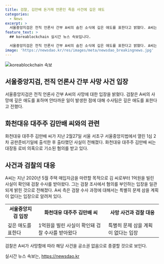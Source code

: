 ```yaml
---
title: 검찰, 김만배 돈거래 언론인 죽음 사건에 깊은 애도
categories:
  - News
excerpt: >
  서울중앙지검은 전직 언론사 간부 A씨의 숨진 소식에 깊은 애도를 표한다고 밝혔다. A씨는 대주주 김만배 씨와 돈거래를 한 혐의로 검찰 수사를 받아왔으며, 그의 사망으로 해당 사건은 종결될 전망이다. 검찰은 A씨의 사망에 대해 특별히 문제를 삼을 계획이 없다고 전했다. A씨는 오후 8시쯤 야산에서 발견되었으며, 우울감 등으로 인해 어려움을 겪는 사람들을 위해 자살예방 상담전화를 소개하였다.
feature_text: >
  ## koreablockchain 실시간 뉴스 속보입니다.

  서울중앙지검은 전직 언론사 간부 A씨의 숨진 소식에 깊은 애도를 표한다고 밝혔다. A씨는 대주주 김만배 씨와 돈거래를 한 혐의로 검찰 수사를 받아왔으며, 그의 사망으로 해당 사건은 종결될 전망이다. 검찰은 A씨의 사망에 대해 특별히 문제를 삼을 계획이 없다고 전했다. A씨는 오후 8시쯤 야산에서 발견되었으며, 우울감 등으로 인해 어려움을 겪는 사람들을 위해 자살예방 상담전화를 소개하였다.
image: 'https://newsdao.kr/res/images/meta/newsdao_breakingnews.jpg'
---
```


<p><img src="https://newsdao.kr/res/images/meta/newsdao_breakingnews.jpg" alt="koreablockchain 속보" /></p>

<h2 data-ke-size="size26">서울중앙지검, 전직 언론사 간부 사망 사건 입장</h2>

<p data-ke-size="size16">서울중앙지검은 전직 언론사 간부 A씨의 사망에 대한 입장을 밝혔다. 검찰은 A씨의 사망에 깊은 애도를 표하며 안타까운 일이 발생한 점에 대해 수사팀은 깊은 애도를 표한다고 전했다.</p>

<h2 data-ke-size="size26">화천대유 대주주 김만배 씨와의 관련</h2>

<p data-ke-size="size16">화천대유 대주주 김만배 씨가 지난 2월27일 서울 서초구 서울중앙지법에서 열린 1심 2차 공판준비기일에 출석한 후 출타했던 사실이 전해졌다. 화천대유 대주주 김만배 씨는 대장동 로비 의혹으로 기소된 혐의를 받고 있다.</p>

<h2 data-ke-size="size26">사건과 검찰의 대응</h2>

<p data-ke-size="size16">A씨는 지난 2020년 5월 주택 매입자금을 마련할 목적으로 김 씨로부터 1억원을 빌린 사실이 확인돼 검찰 수사를 받아왔다. 그는 검찰 조사에서 혐의를 부인하는 입장을 일관되게 밝힌 것으로 전해졌다. A씨 측은 검찰 수사 과정에 대해서는 특별히 문제 삼을 계획이 없다는 입장으로 알려져 있다.</p>

<table>
    <tr>
        <td style="text-align: center; height: 17px;"><b>서울중앙지검 입장</b></td>
        <td style="text-align: center; height: 17px;"><b>화천대유 대주주 김만배 씨</b></td>
        <td style="text-align: center; height: 17px;"><b>사망 사건과 검찰 대응</b></td>
    </tr>
    <tr>
        <td>깊은 애도를 표한다</td>
        <td>1억원을 빌린 사실이 확인돼 검찰 수사를 받아왔다</td>
        <td>특별히 문제 삼을 계획이 없다는 입장</td>
    </tr>
</table>

<p data-ke-size="size16">검찰은 A씨가 사망함에 따라 해당 사건을 공소권 없음으로 종결할 것으로 보인다.</p>
실시간 뉴스 속보는, <a href="https://newsdao.kr" rel="dofollow">https://newsdao.kr</a>


